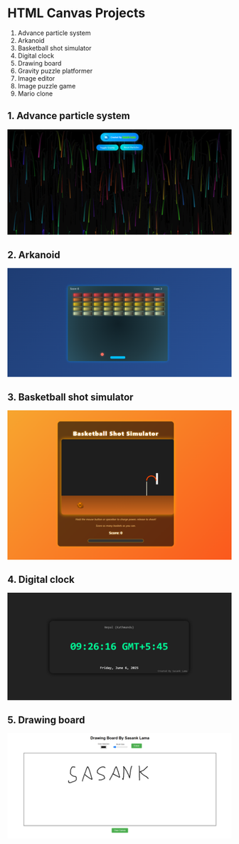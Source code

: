 # HTML Canvas Projects

1. Advance particle system
2. Arkanoid
3. Basketball shot simulator
4. Digital clock
5. Drawing board
6. Gravity puzzle platformer
7. Image editor
8. Image puzzle game
9. Mario clone

## 1. Advance particle system
![Advance particle system](/Advance_particle_system/advance_particle_system.png)

## 2. Arkanoid
![Arkanoid](/Arkanoid/arkanoid.png)

## 3. Basketball shot simulator
![Basketball shot simulator](/Basketball_shot_simulator/basketball_shot_simulator.png)

## 4. Digital clock
![Digital clock](/Digital_clock/digital_clock.png)

## 5. Drawing board
![Drawing board](/Drawing_board/drawing_board.png)